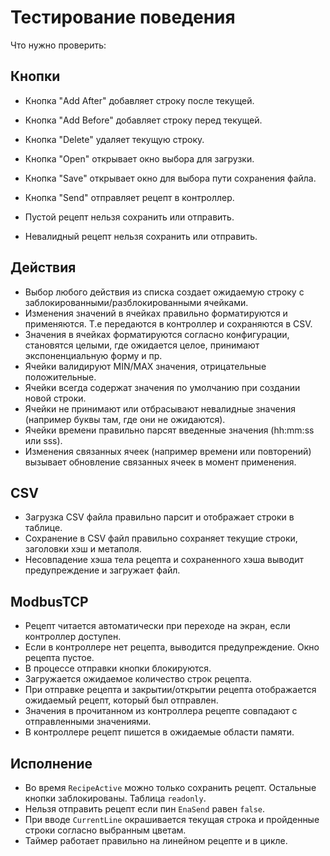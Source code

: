 ﻿# Тестирование поведения

Что нужно проверить:

## Кнопки

- Кнопка "Add After" добавляет строку после текущей.
- Кнопка "Add Before" добавляет строку перед текущей.
- Кнопка "Delete" удаляет текущую строку.
- Кнопка "Open" открывает окно выбора для загрузки.
- Кнопка "Save" открывает окно для выбора пути сохранения файла.
- Кнопка "Send" отправляет рецепт в контроллер.

- Пустой рецепт нельзя сохранить или отправить.
- Невалидный рецепт нельзя сохранить или отправить.

## Действия 

- Выбор любого действия из списка создает ожидаемую строку с заблокированными/разблокированными ячейками.
- Изменения значений в ячейках правильно форматируются и применяются. Т.е передаются в контроллер и сохраняются в CSV.
- Значения в ячейках форматируются согласно конфигурации, становятся целыми, где ожидается целое, принимают экспоненциальную форму и пр. 
- Ячейки валидируют MIN/MAX значения, отрицательные положительные.
- Ячейки всегда содержат значения по умолчанию при создании новой строки.
- Ячейки не принимают или отбрасывают невалидные значения (например буквы там, где они не ожидаются).
- Ячейки времени правильно парсят введенные значения (hh:mm:ss или sss).
- Изменения связанных ячеек (например времени или повторений) вызывает обновление связанных ячеек в момент применения.

## CSV

- Загрузка CSV файла правильно парсит и отображает строки в таблице.
- Сохранение в CSV файл правильно сохраняет текущие строки, заголовки хэш и метаполя.
- Несовпадение хэша тела рецепта и сохраненного хэша выводит предупреждение и загружает файл.

## ModbusTCP

- Рецепт читается автоматически при переходе на экран, если контроллер доступен.
- Если в контроллере нет рецепта, выводится предупреждение. Окно рецепта пустое.
- В процессе отправки кнопки блокируются.
- Загружается ожидаемое количество строк рецепта.
- При отправке рецепта и закрытии/открытии рецепта отображается ожидаемый рецепт, который был отправлен.
- Значения в прочитанном из контроллера рецепте совпадают с отправленными значениями.
- В контроллере рецепт пишется в ожидаемые области памяти.

## Исполнение

- Во время `RecipeActive` можно только сохранить рецепт. Остальные кнопки заблокированы. Таблица `readonly`.
- Нельзя отправить рецепт если пин `EnaSend` равен `false`.
- При вводе `CurrentLine` окрашивается текущая строка и пройденные строки согласно выбранным цветам.
- Таймер работает правильно на линейном рецепте и в цикле.